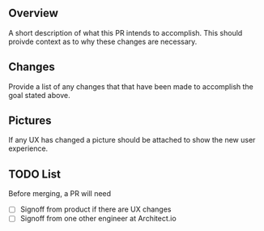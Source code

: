## Overview
A short description of what this PR intends to accomplish. This should proivde context as to why these changes are necessary.

## Changes
Provide a list of any changes that that have been made to accomplish the goal stated above.

## Pictures
If any UX has changed a picture should be attached to show the new user experience.

## TODO List
Before merging, a PR will need
- [ ] Signoff from product if there are UX changes 
- [ ] Signoff from one other engineer at Architect.io
